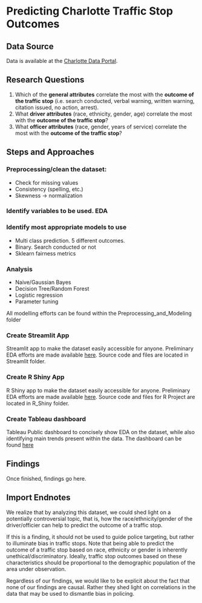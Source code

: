 # Predicting Charlotte Traffic Stop Outcomes

## Data Source
Data is available at the [Charlotte Data Portal](https://data.charlottenc.gov/datasets/officer-traffic-stops/explore).

## Research Questions
1. Which of the **general attributes** correlate the most with the **outcome of the traffic stop** (i.e. search conducted, verbal warning, written warning, citation issued, no action, arrest).
2. What **driver attributes** (race, ethnicity, gender, age) correlate the most with the **outcome of the traffic stop**?
3. What **officer attributes** (race, gender, years of service) correlate the most with the **outcome of the traffic stop**?

## Steps and Approaches
### Preprocessing/clean the dataset: 
- Check for missing values
- Consistency (spelling, etc.)
- Skewness → normalization
### Identify variables to be used. EDA
### Identify most appropriate models to use
- Multi class prediction. 5 different outcomes.
- Binary. Search conducted or not
- Sklearn fairness metrics
### Analysis
- Naive/Gaussian Bayes
- Decision Tree/Random Forest
- Logistic regression
- Parameter tuning

All modelling efforts can be found within the Preprocessing_and_Modeling folder

### Create Streamlit App
Streamlit app to make the dataset easily accessible for anyone. Preliminary EDA efforts are made available [here](https://share.streamlit.io/hrgrafton92/cmpd_traffic_stops/main/Streamlit/CMPD_Traffic_Stops.py). Source code and files are located in Streamlit folder.

### Create R Shiny App
R Shiny app to make the dataset easily accessible for anyone. Preliminary EDA efforts are made available [here](google.com). Source code and files for R Project are located in R_Shiny folder.

### Create Tableau dashboard
Tableau Public dashboard to concisely show EDA on the dataset, while also identifying main trends present within the data. The dashboard can be found [here](https://public.tableau.com/app/profile/harley.grafton2858/viz/CMPDTrafficStops/HomeDashboard)


## Findings
Once finished, findings go here.

## Import Endnotes
We realize that by analyzing this dataset, we could shed light on a potentially controversial topic, that is, how the race/ethnicity/gender of the driver/officier can help to predict the outcome of a traffic stop. 

If this is a finding, it should not be used to guide police targeting, but rather to illuminate bias in traffic stops.  Note that being able to predict the outcome of a traffic stop based on race, ethnicity or gender is inherently unethical/discriminatory. Ideally, traffic stop outcomes based on these characteristics should be proportional to the demographic population of the area under observation.  

Regardless of our findings, we would like to be explicit about the fact that none of our findings are causal. Rather they shed light on correlations in the data that may be used to dismantle bias in policing. 
